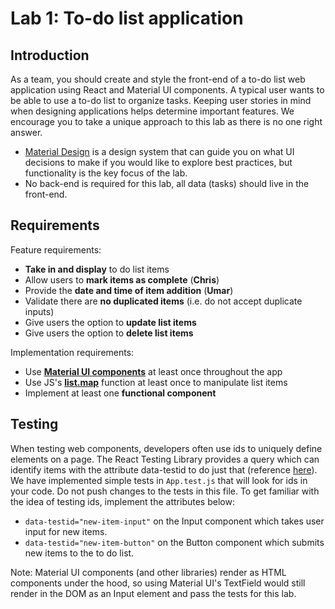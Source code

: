 # Lab 1: To-do list application
## Introduction
As a team, you should create and style the front-end of a to-do list web application using React and Material UI components. A typical user wants to be able to use a to-do list to organize tasks. Keeping user stories in mind when designing applications helps determine important features. We encourage you to take a unique approach to this lab as there is no one right answer. 
- [Material Design](https://material.io/design/introduction) is a design system that can guide you on what UI decisions to make if you would like to explore best practices, but functionality is the key focus of the lab.
- No back-end is required for this lab, all data (tasks) should live in the front-end.


## Requirements
Feature requirements:
+ **Take in and display** to do list items
+ Allow users to **mark items as complete** (**Chris**)
+ Provide the **date and time of item addition** (**Umar**)
+ Validate there are **no duplicated items** (i.e. do not accept duplicate inputs)
+ Give users the option to **update list items**
+ Give users the option to **delete list items**


Implementation requirements:
+ Use [**Material UI components**](https://material-ui.com/) at least once throughout the app
+ Use JS's [**list.map**](https://developer.mozilla.org/en-US/docs/Web/JavaScript/Reference/Global_Objects/Array/map) function at least once to manipulate list items
+ Implement at least one **functional component**


## Testing
When testing web components, developers often use ids to uniquely define elements on a page. The React Testing Library provides a query which can identify items with the attribute data-testid to do just that (reference [here](https://testing-library.com/docs/queries/bytestid/)). We have implemented simple tests in `App.test.js` that will look for ids in your code. Do not push changes to the tests in this file. To get familiar with the idea of testing ids, implement the attributes below:
+ `data-testid="new-item-input"` on the Input component which takes user input for new items.
+ `data-testid="new-item-button"` on the Button component which submits new items to the to do list.


Note: Material UI components (and other libraries) render as HTML components under the hood, so using Material UI's TextField would still render in the DOM as an Input element and pass the tests for this lab.
